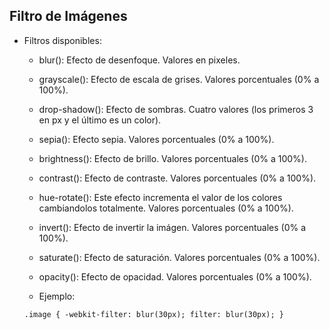 ## Filtro de Imágenes

- Filtros disponibles:

    - blur(): Efecto de desenfoque. Valores en pixeles.
    - grayscale(): Efecto de escala de grises. Valores porcentuales (0% a 100%).
    - drop-shadow(): Efecto de sombras. Cuatro valores (los primeros 3 en px y el último es un color).
    - sepia(): Efecto sepia. Valores porcentuales (0% a 100%).
    - brightness(): Efecto de brillo. Valores porcentuales (0% a 100%).
    - contrast(): Efecto de contraste. Valores porcentuales (0% a 100%).
    - hue-rotate(): Este efecto incrementa el valor de los colores cambiandolos totalmente. Valores porcentuales (0% a 100%).
    - invert(): Efecto de invertir la imágen. Valores porcentuales (0% a 100%).
    - saturate(): Efecto de saturación. Valores porcentuales (0% a 100%).
    - opacity(): Efecto de opacidad. Valores porcentuales (0% a 100%).

    - Ejemplo:

    `
        .image {
            -webkit-filter: blur(30px);
            filter: blur(30px);
        }
    `